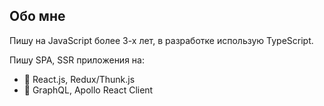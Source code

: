 
## Обо мне
Пишу на JavaScript более 3-х лет, в разработке использую TypeScript. 

Пишу SPA, SSR приложения на: 
- 💪 React.js, Redux/Thunk.js
- 👾 GraphQL, Apollo React Client

<!--
**borshblack/borshblack** is a ✨ _special_ ✨ repository because its `README.md` (this file) appears on your GitHub profile.

Here are some ideas to get you started:

- 🔭 I’m currently working on ...
- 🌱 I’m currently learning ...
- 👯 I’m looking to collaborate on ...
- 🤔 I’m looking for help with ...
- 💬 Ask me about ...
- 📫 How to reach me: ...
- 😄 Pronouns: ...
- ⚡ Fun fact: ...
-->

